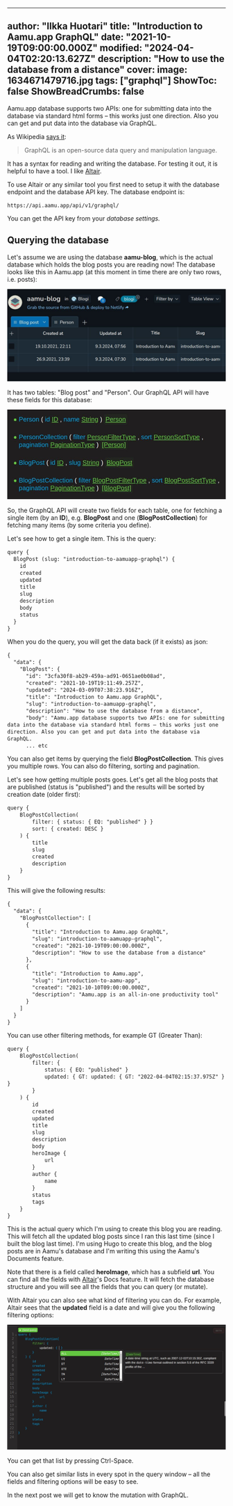 
---
author: "Ilkka Huotari"
title: "Introduction to Aamu.app GraphQL"
date: "2021-10-19T09:00:00.000Z"
modified: "2024-04-04T02:20:13.627Z"
description: "How to use the database from a distance"
cover:
  image: 1634671479716.jpg
tags: ["graphql"]
ShowToc: false
ShowBreadCrumbs: false
---

Aamu.app database supports two APIs: one for submitting data into the database via standard html forms – this works just one direction. Also you can get and put data into the database via GraphQL.

As Wikipedia [says it](https://en.wikipedia.org/wiki/GraphQL):

> GraphQL is an open-source data query and manipulation language.

It has a syntax for reading and writing the database. For testing it out, it is helpful to have a tool. I like [Altair](https://altair-gql.sirmuel.design/).

To use Altair or any similar tool you first need to setup it with the database endpoint and the database API key. The database endpoint is:

```plain
https://api.aamu.app/api/v1/graphql/
```

You can get the API key from your _database settings._

Querying the database
---------------------

Let's assume we are using the database **aamu-blog**, which is the actual database which holds the blog posts you are reading now! The database looks like this in Aamu.app (at this moment in time there are only two rows, i.e. posts):

![](1709968790929.jpg)

It has two tables: "Blog post" and "Person". Our GraphQL API will have these fields for this database:

![](1709968866417.jpg)

So, the GraphQL API will create two fields for each table, one for fetching a single item (by an **ID**), e.g. **BlogPost** and one (**BlogPostCollection**) for fetching many items (by some criteria you define).

Let's see how to get a single item. This is the query:

```plain
query {
  BlogPost (slug: "introduction-to-aamuapp-graphql") {
    id
    created
    updated
    title
    slug
    description
    body
    status
  } 
}
```

When you do the query, you will get the data back (if it exists) as json:

```plain
{
  "data": {
    "BlogPost": {
      "id": "3cfa30f8-ab29-459a-ad91-0651ae0b08ad",
      "created": "2021-10-19T19:11:49.257Z",
      "updated": "2024-03-09T07:38:23.916Z",
      "title": "Introduction to Aamu.app GraphQL",
      "slug": "introduction-to-aamuapp-graphql",
      "description": "How to use the database from a distance",
      "body": "Aamu.app database supports two APIs: one for submitting data into the database via standard html forms – this works just one direction. Also you can get and put data into the database via GraphQL.
      ... etc
```

You can also get items by querying the field **BlogPostCollection**. This gives you multiple rows. You can also do filtering, sorting and pagination.

Let's see how getting multiple posts goes. Let's get all the blog posts that are published (status is "published") and the results will be sorted by creation date (older first):

```plain
query {
    BlogPostCollection(
        filter: { status: { EQ: "published" } }
        sort: { created: DESC }
    ) {
        title
        slug
        created
        description
    }
}
```

This will give the following results:

```plain
{
  "data": {
    "BlogPostCollection": [
      {
        "title": "Introduction to Aamu.app GraphQL",
        "slug": "introduction-to-aamuapp-graphql",
        "created": "2021-10-19T09:00:00.000Z",
        "description": "How to use the database from a distance"
      },
      {
        "title": "Introduction to Aamu.app",
        "slug": "introduction-to-aamu-app",
        "created": "2021-10-10T09:00:00.000Z",
        "description": "Aamu.app is an all-in-one productivity tool"
      }
    ]
  }
}
```

You can use other filtering methods, for example GT (Greater Than):

```plain
query {
    BlogPostCollection(
        filter: {
            status: { EQ: "published" }
            updated: { GT: updated: { GT: "2022-04-04T02:15:37.975Z" } }
        }
    ) {
		id
		created
		updated
		title
		slug
		description
		body
		heroImage {
			url
		}
		author {
			name
		}
		status
		tags
    }
}
```

This is the actual query which I'm using to create this blog you are reading. This will fetch all the updated blog posts since I ran this last time (since I built the blog last time). I'm using Hugo to create this blog, and the blog posts are in Aamu's database and I'm writing this using the Aamu's Documents feature.

Note that there is a field called **heroImage**, which has a subfield **url**. You can find all the fields with [Altair](https://altairgraphql.dev/)'s Docs feature. It will fetch the database structure and you will see all the fields that you can query (or mutate).

With Altair you can also see what kind of filtering you can do. For example, Altair sees that the **updated** field is a date and will give you the following filtering options:

![](1709979164496.jpg)

You can get that list by pressing Ctrl-Space.

You can also get similar lists in every spot in the query window – all the fields and filtering options will be easy to see.

In the next post we will get to know the mutation with GraphQL.
